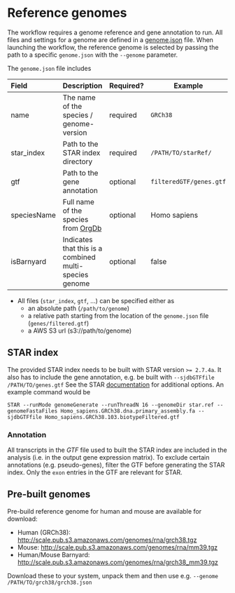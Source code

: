 # Reference genomes
The workflow requires a genome reference and gene annotation to run. All files and settings for a genome are defined in a [genome.json](examples/genome.json) file. When launching the workflow, the reference genome is selected by passing the path to a specific `genome.json` with the `--genome` parameter.

The `genome.json` file includes

Field |  Description | Required? | Example
:-- | -- | -- | --
name | The name of the species / genome-version | required | `GRCh38` 
star_index | Path to the STAR index directory | required | `/PATH/TO/starRef/` 
gtf | Path to the gene annotation | optional | `filteredGTF/genes.gtf` 
speciesName | Full name of the species from [OrgDb](https://www.bioconductor.org/packages/release/BiocViews.html#___OrgDb) | optional | Homo sapiens
isBarnyard | Indicates that this is a combined multi-species genome | optional | false 

* All files (`star_index`, `gtf`, ...) can be specified either as
    - an absolute path (`/path/to/genome`)
    - a relative path starting from the location of the `genome.json` file (`genes/filtered.gtf`)
    - a AWS S3 url (s3://path/to/genome)

## STAR index
The provided STAR index needs to be built with STAR version `>= 2.7.4a`. It also has to include the gene annotation, e.g. be built with `--sjdbGTFfile /PATH/TO/genes.gtf` See the STAR [documentation](https://github.com/alexdobin/STAR/blob/master/doc/STARmanual.pdf) for additional options. An example command would be
```
STAR --runMode genomeGenerate --runThreadN 16 --genomeDir star.ref --genomeFastaFiles Homo_sapiens.GRCh38.dna.primary_assembly.fa --sjdbGTFfile Homo_sapiens.GRCh38.103.biotypeFiltered.gtf
```

### Annotation
All transcripts in the _GTF_ file used to built the STAR index are included in the analysis (i.e. in the output gene expression matrix). To exclude certain annotations (e.g. pseudo-genes), filter the GTF before generating the STAR index. Only the `exon` entries in the GTF are relevant for STAR.

## Pre-built genomes
Pre-build reference genome for human and mouse are available for download:
* Human (GRCh38): http://scale.pub.s3.amazonaws.com/genomes/rna/grch38.tgz
* Mouse: http://scale.pub.s3.amazonaws.com/genomes/rna/mm39.tgz
* Human/Mouse Barnyard: http://scale.pub.s3.amazonaws.com/genomes/rna/grch38_mm39.tgz

Download these to your system, unpack them and then use e.g.
`--genome /PATH/TO/grch38/grch38.json`

